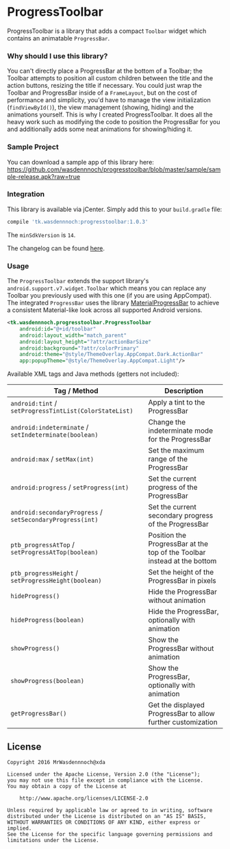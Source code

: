 # ProgressToolbar

ProgressToolbar is a library that adds a compact `Toolbar` widget which contains an animatable `ProgressBar`.

### Why should I use this library?

You can't directly place a ProgressBar at the bottom of a Toolbar; the Toolbar attempts to position all custom children between the title and the action buttons, resizing the title if necessary. You could just wrap the Toolbar and ProgressBar inside of a `FrameLayout`, but on the cost of performance and simplicity, you'd have to manage the view initialization (`findViewById()`), the view management (showing, hiding) and the animations yourself.
This is why I created ProgressToolbar. It does all the heavy work such as modifying the code to position the ProgressBar for you and additionally adds some neat animations for showing/hiding it.

### Sample Project

You can download a sample app of this library here: https://github.com/wasdennnoch/progresstoolbar/blob/master/sample/sample-release.apk?raw=true

### Integration

This library is available via jCenter. Simply add this to your `build.gradle` file:

```gradle
compile 'tk.wasdennnoch:progresstoolbar:1.0.3'
```

The `minSdkVersion` is `14`.

The changelog can be found [here](https://github.com/wasdennnoch/ProgressToolbar/blob/master/changelog.md).

### Usage

The `ProgressToolbar` extends the support library's `android.support.v7.widget.Toolbar` which means you can replace any Toolbar you previously used with this one (if you are using AppCompat).
The integrated `ProgressBar` uses the library [MaterialProgressBar](https://github.com/DreaminginCodeZH/MaterialProgressBar) to achieve a consistent Material-like look across all supported Android versions.

```xml
<tk.wasdennnoch.progresstoolbar.ProgressToolbar
    android:id="@+id/toolbar"
    android:layout_width="match_parent"
    android:layout_height="?attr/actionBarSize"
    android:background="?attr/colorPrimary"
    android:theme="@style/ThemeOverlay.AppCompat.Dark.ActionBar"
    app:popupTheme="@style/ThemeOverlay.AppCompat.Light"/>
```

Available XML tags and Java methods (getters not included):

Tag / Method | Description
------------ | -------------
`android:tint` / `setProgressTintList(ColorStateList)` | Apply a tint to the ProgressBar
`android:indeterminate` / `setIndeterminate(boolean)` | Change the indeterminate mode for the ProgressBar
`android:max` / `setMax(int)` | Set the maximum range of the ProgressBar
`android:progress` / `setProgress(int)` | Set the current progress of the ProgressBar
`android:secondaryProgress` / `setSecondaryProgress(int)` | Set the current secondary progress of the ProgressBar
`ptb_progressAtTop` / `setProgressAtTop(boolean)` | Position the ProgressBar at the top of the Toolbar instead at the bottom
`ptb_progressHeight` / `setProgressHeight(boolean)` | Set the height of the ProgressBar in pixels
`hideProgress()` | Hide the ProgressBar without animation
`hideProgress(boolean)` | Hide the ProgressBar, optionally with animation
`showProgress()` | Show the ProgressBar without animation
`showProgress(boolean)` | Show the ProgressBar, optionally with animation
`getProgressBar()` | Get the displayed ProgressBar to allow further customization


## License

```
Copyright 2016 MrWasdennnoch@xda

Licensed under the Apache License, Version 2.0 (the "License");
you may not use this file except in compliance with the License.
You may obtain a copy of the License at

    http://www.apache.org/licenses/LICENSE-2.0

Unless required by applicable law or agreed to in writing, software
distributed under the License is distributed on an "AS IS" BASIS,
WITHOUT WARRANTIES OR CONDITIONS OF ANY KIND, either express or implied.
See the License for the specific language governing permissions and
limitations under the License.
```